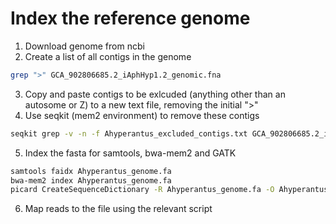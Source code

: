 
# Index the reference genome

  1) Download genome from ncbi
  2) Create a list of all contigs in the genome
  ```bash
  grep ">" GCA_902806685.2_iAphHyp1.2_genomic.fna
  ```
  3) Copy and paste contigs to be exlcuded (anything other than an autosome or Z) to a new text file, removing the initial ">"
  4) Use seqkit (mem2 environment) to remove these contigs
  ```bash
  seqkit grep -v -n -f Ahyperantus_excluded_contigs.txt GCA_902806685.2_iAphHyp1.2_genomic.fna > Ahyperantus_genome.fa
  ```
  5) Index the fasta for samtools, bwa-mem2 and GATK
  ```bash
  samtools faidx Ahyperantus_genome.fa
  bwa-mem2 index Ahyperantus_genome.fa
  picard CreateSequenceDictionary -R Ahyperantus_genome.fa -O Ahyperantus_genome.dict
  ```
  6) Map reads to the file using the relevant script
